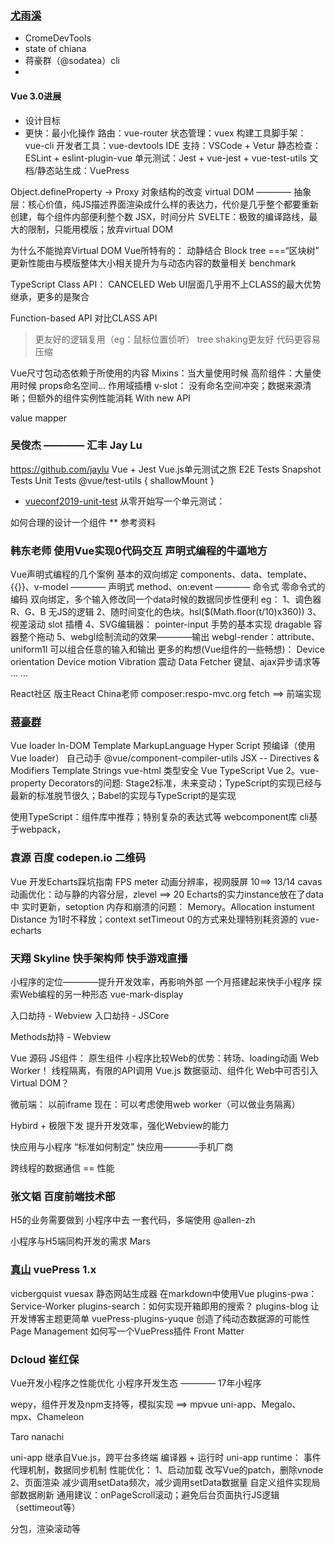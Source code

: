 ### [尤雨溪](https://github.com/yyx990803)
* CromeDevTools
* state of chiana
* 蒋豪群（@sodatea）cli
*
#### Vue 3.0进展
* 设计目标
* 更快：最小化操作
路由：vue-router
状态管理：vuex
构建工具脚手架：vue-cli
开发者工具：vue-devtools
IDE 支持：VSCode + Vetur
静态检查：ESLint + eslint-plugin-vue
单元测试：Jest + vue-jest + vue-test-utils
文档/静态站生成：VuePress

Object.defineProperty -> Proxy 对象结构的改变
virtual DOM ———— 抽象层：核心价值，纯JS描述界面渲染成什么样的表达力，代价是几乎整个都要重新创建，每个组件内部便利整个数
JSX，时间分片
SVELTE：极致的编译路线，最大的限制，只能用模版；放弃virtual DOM

为什么不能抛弃Virtual DOM
Vue所特有的：
动静结合
Block tree ===“区块树”
更新性能由与模版整体大小相关提升为与动态内容的数量相关
benchmark



TypeScript
Class API： CANCELED  Web UI层面几乎用不上CLASS的最大优势继承，更多的是聚合

Function-based API
对比CLASS API
> 
> 更友好的逻辑复用（eg：鼠标位置侦听）
> tree shaking更友好
> 代码更容易压缩

Vue尺寸包动态依赖于所使用的内容
Mixins：当大量使用时候
高阶组件：大量使用时候 props命名空间...
作用域插槽 v-slot：
没有命名空间冲突；数据来源清晰；但额外的组件实例性能消耗
With new API

value mapper

### 吴俊杰 ———— 汇丰 Jay Lu 
https://github.com/jaylu
Vue + Jest
Vue.js单元测试之旅
E2E Tests
Snapshot Tests
Unit Tests
@vue/test-utils { shallowMount }

* [vueconf2019-unit-test](https://github.com/jaylu/vueconf2019-unit-test)
从零开始写一个单元测试：

如何合理的设计一个组件
** 参考资料

### 韩东老师 使用Vue实现0代码交互 声明式编程的牛逼地方
Vue声明式编程的几个案例
基本的双向绑定
components、data、template、{{}}、v-model ———— 声明式
method、on:event ———— 命令式
零命令式的编码
双向绑定，多个输入修改同一个data时候的数据同步性便利
eg：
1、调色器R、G、B  无JS的逻辑
2、随时间变化的色块。hsl($(Math.floor(t/10)x360))
3、视差滚动 slot 插槽
4、SVG编辑器：
pointer-input 手势的基本实现
dragable 容器整个拖动
5、webgl绘制流动的效果————输出
webgl-render：attribute、uniform1l
可以组合任意的输入和输出
更多的构想(Vue组件的一些畅想)：
Device orientation
Device motion
Vibration 震动
Data Fetcher 键鼠、ajax异步请求等
... ... 

React社区 版主React China老师
composer:respo-mvc.org
fetch ==>  前端实现

### [蒋豪群](https://github.com/sodatea)

Vue loader
In-DOM Template
MarkupLanguage
Hyper Script
预编译（使用Vue loader）
自己动手
@vue/component-compiler-utils
JSX -- Directives & Modifiers
Template Strings
vue-html
类型安全 Vue TypeScript
Vue 2。vue-property
Decorators的问题:
Stage2标准，未来变动；TypeScript的实现已经与最新的标准脱节很久；Babel的实现与TypeScript的是实现

使用TypeScript：组件库中推荐；特别复杂的表达式等
webcomponent库
cli基于webpack，

### 袁源 百度 codepen.io 二维码
Vue 开发Echarts踩坑指南
FPS meter
动画分辨率，视网膜屏 10==> 13/14
cavas动画优化：动与静的内容分层，zlevel ==> 20
Echarts的实力instance放在了data中
实时更新，setoption
内存和崩溃的问题：
Memory。Allocation instument
Distance 为1时不释放；context
setTimeout 0的方式来处理特别耗资源的
vue-echarts 

### 天翔 Skyline 快手架构师 快手游戏直播
小程序的定位————提升开发效率，再影响外部
一个月搭建起来快手小程序
探索Web编程的另一种形态
vue-mark-display 

入口劫持 - Webview
入口劫持 - JSCore

Methods劫持 - Webview

Vue 源码
JS组件：
原生组件
小程序比较Web的优势：转场、loading动画
Web Worker！ 线程隔离，有限的API调用
Vue.js 数据驱动、组件化
Web中可否引入Virtual DOM？

微前端：
以前iframe
现在：可以考虑使用web worker（可以做业务隔离）

Hybird + 极限下发
提升开发效率，强化Webview的能力

快应用与小程序
“标准如何制定” 快应用————手机厂商

跨线程的数据通信 == 性能

### 张文韬 百度前端技术部 
H5的业务需要做到 小程序中去
一套代码，多端使用
@allen-zh

小程序与H5端同构开发的需求 Mars


### [真山](https://github.com/ulivz) vuePress 1.x
vicbergquist
vuesax
静态网站生成器
在markdown中使用Vue
plugins-pwa：Service-Worker
plugins-search：如何实现开箱即用的搜索？
plugins-blog 让开发博客主题更简单
vuePress-plugins-yuque 创造了纯动态数据源的可能性
Page Management
如何写一个VuePress插件
Front Matter



### [](https://github.com/xxx) Dcloud 崔红保
Vue开发小程序之性能优化
小程序开发生态 ———— 17年小程序

wepy，组件开发及npm支持等，模拟实现 ==> mpvue
uni-app、Megalo、mpx、Chameleon

Taro nanachi


uni-app
继承自Vue.js，跨平台多终端
编译器 + 运行时 
uni-app runtime： 事件代理机制，数据同步机制
性能优化：
1、启动加载
改写Vue的patch，删除vnode
2、页面渲染
减少调用setData频次，减少调用setData数据量
自定义组件实现局部数据刷新
通用建议：onPageScroll滚动；避免后台页面执行JS逻辑（settimeout等）

分包，渲染滚动等